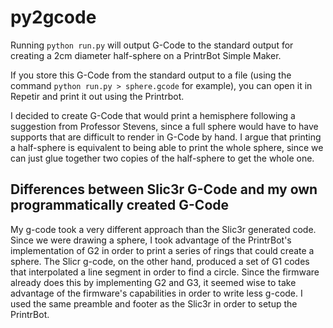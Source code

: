 # py2gcode
Running `python run.py` will output G-Code to the standard output for creating a 2cm diameter half-sphere on a PrintrBot Simple Maker.

If you store this G-Code from the standard output to a file (using the command `python run.py > sphere.gcode` for example), you can open it in Repetir and print it out using the Printrbot.

I decided to create G-Code that would print a hemisphere following a suggestion from Professor Stevens, since a full sphere would have to have supports that are difficult to render in G-Code by hand. I argue that printing a half-sphere is equivalent to being able to print the whole sphere, since we can just glue together two copies of the half-sphere to get the whole one.

## Differences between Slic3r G-Code and my own programmatically created G-Code
My g-code took a very different approach than the Slic3r generated code. Since we were drawing a sphere, I took advantage of the PrintrBot's implementation of G2 in order to print a series of rings that could create a sphere. The Slicr g-code, on the other hand, produced a set of G1 codes that interpolated a line segment in order to find a circle. Since the firmware already does this by implementing G2 and G3, it seemed wise to take advantage of the firmware's capabilities in order to write less g-code. I used the same preamble and footer as the Slic3r in order to setup the PrintrBot. 